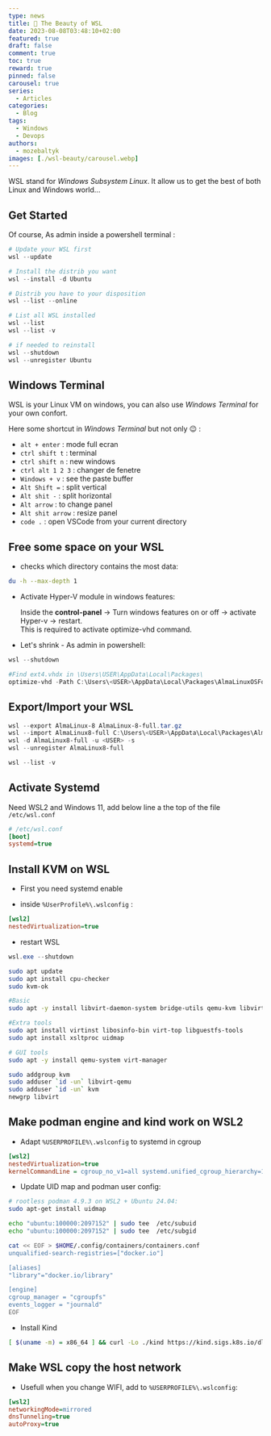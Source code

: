 ```yaml
---
type: news 
title: 🎉 The Beauty of WSL
date: 2023-08-08T03:48:10+02:00
featured: true
draft: false
comment: true
toc: true
reward: true
pinned: false
carousel: true
series:
  - Articles
categories:
  - Blog
tags:
  - Windows
  - Devops
authors:
  - mozebaltyk
images: [./wsl-beauty/carousel.webp]
---
```


WSL stand for *Windows Subsystem Linux*. It allow us to get the best of both Linux and Windows world...

<!--more-->

## Get Started 

Of course, As admin inside a powershell terminal :

```powershell
# Update your WSL first
wsl --update

# Install the distrib you want
wsl --install -d Ubuntu

# Distrib you have to your disposition
wsl --list --online

# List all WSL installed
wsl --list
wsl --list -v

# if needed to reinstall 
wsl --shutdown
wsl --unregister Ubuntu
```

## Windows Terminal 

WSL is your Linux VM on windows, you can also use *Windows Terminal* for your own confort.

Here some shortcut in *Windows Terminal* but not only 😉 :

  - `alt + enter`      :  mode full ecran
  - `ctrl shift t`     :  terminal
  - `ctrl shift n`     :  new windows
  - `ctrl alt 1 2 3`   :  changer de fenetre
  - `Windows + v`      :  see the paste buffer
  - `Alt Shift =`      :  split vertical
  - `Alt shit -`       :  split horizontal
  - `Alt arrow`        :  to change panel
  - `Alt shit arrow`   :  resize panel  
  - `code .`           :  open VSCode from your current directory

## Free some space on your WSL

* checks which directory contains the most data:

```bash
du -h --max-depth 1
```

* Activate Hyper-V module in windows features:  

  Inside the **control-panel** -> Turn windows features on or off -> activate Hyper-v -> restart.  
  This is required to activate optimize-vhd command.  


* Let's shrink - As admin in powershell:

```powershell
wsl --shutdown

#Find ext4.vhdx in \Users\USER\AppData\Local\Packages\
optimize-vhd -Path C:\Users\<USER>\AppData\Local\Packages\AlmaLinuxOSFoundation.AlmaLinux8WSL_xxxxxxxxxxxxxx\LocalState\ext4.vhdx -Mode full
```

## Export/Import your WSL

```powershell
wsl --export AlmaLinux-8 AlmaLinux-8-full.tar.gz
wsl --import AlmaLinux8-full C:\Users\<USER>\AppData\Local\Packages\Alma8-full .\AlmaLinux-8-full.tar
wsl -d AlmaLinux8-full -u <USER> -s
wsl --unregister AlmaLinux8-full

wsl --list -v
```

## Activate Systemd

Need WSL2 and Windows 11, add below line a the top of the file `/etc/wsl.conf`

```ini
# /etc/wsl.conf
[boot]
systemd=true
```

## Install KVM on WSL

* First you need systemd enable

* inside `%UserProfile%\.wslconfig` :

```ini
[wsl2]
nestedVirtualization=true
```

* restart WSL

```powershell
wsl.exe --shutdown
```

```bash
sudo apt update
sudo apt install cpu-checker
sudo kvm-ok

#Basic
sudo apt -y install libvirt-daemon-system bridge-utils qemu-kvm libvirt-daemon

#Extra tools
sudo apt install virtinst libosinfo-bin virt-top libguestfs-tools 
sudo apt install xsltproc uidmap

# GUI tools
sudo apt -y install qemu-system virt-manager 

sudo addgroup kvm
sudo adduser `id -un` libvirt-qemu
sudo adduser `id -un` kvm
newgrp libvirt
```

## Make podman engine and kind work on WSL2

* Adapt `%USERPROFILE%\.wslconfig` to systemd in cgroup

```ini
[wsl2]
nestedVirtualization=true
kernelCommandLine = cgroup_no_v1=all systemd.unified_cgroup_hierarchy=1
```

* Update UID map and podman user config:

```bash
# rootless podman 4.9.3 on WSL2 + Ubuntu 24.04:
sudo apt-get install uidmap

echo "ubuntu:100000:2097152" | sudo tee  /etc/subuid
echo "ubuntu:100000:2097152" | sudo tee  /etc/subgid

cat << EOF > $HOME/.config/containers/containers.conf
unqualified-search-registries=["docker.io"]

[aliases]
"library"="docker.io/library"

[engine]
cgroup_manager = "cgroupfs"
events_logger = "journald"
EOF
```

* Install Kind

```bash
[ $(uname -m) = x86_64 ] && curl -Lo ./kind https://kind.sigs.k8s.io/dl/v0.27.0/kind-linux-amd64
```


## Make WSL copy the host network 

* Usefull when you change WIFI, add to `%USERPROFILE%\.wslconfig`:

```ini
[wsl2]
networkingMode=mirrored
dnsTunneling=true
autoProxy=true
```
